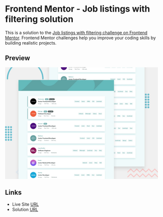 # Frontend Mentor - Job listings with filtering solution

This is a solution to the [Job listings with filtering challenge on Frontend Mentor](https://www.frontendmentor.io/challenges/job-listings-with-filtering-ivstIPCt). Frontend Mentor challenges help you improve your coding skills by building realistic projects.

## Preview

![](./design/desktop-preview.jpg)

## Links

- Live Site [URL](https://mhmd-tarek-mhmd.github.io/job-posts/)
- Solution [URL](https://www.frontendmentor.io/solutions/job-posts-Y5Gn186zeT)
